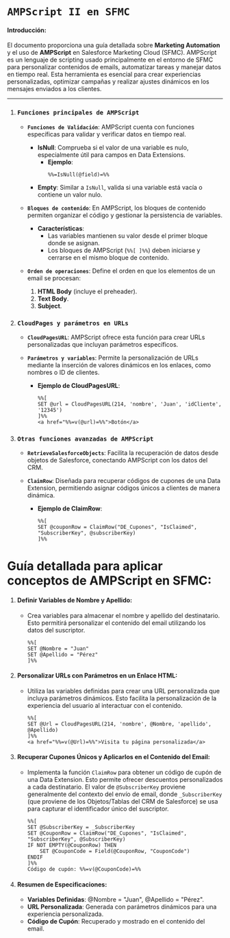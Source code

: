 # **`AMPScript II en SFMC`**

#### Introducción:

El documento proporciona una guía detallada sobre **Marketing Automation** y el uso de **AMPScript** en Salesforce Marketing Cloud (SFMC). AMPScript es un lenguaje de scripting usado principalmente en el entorno de SFMC para personalizar contenidos de emails, automatizar tareas y manejar datos en tiempo real. Esta herramienta es esencial para crear experiencias personalizadas, optimizar campañas y realizar ajustes dinámicos en los mensajes enviados a los clientes.

---

1. ### **`Funciones principales de AMPScript`**

   - **`Funciones de Validación`**:
     AMPScript cuenta con funciones específicas para validar y verificar datos en tiempo real.

     - **IsNull**: Comprueba si el valor de una variable es nulo, especialmente útil para campos en Data Extensions.
       - **Ejemplo**:
         ```ampscript
         %%=IsNull(@field)=%%
         ```
     - **Empty**: Similar a `IsNull`, valida si una variable está vacía o contiene un valor nulo.

   - **`Bloques de contenido`**:
     En AMPScript, los bloques de contenido permiten organizar el código y gestionar la persistencia de variables.

     - **Características**:
       - Las variables mantienen su valor desde el primer bloque donde se asignan.
       - Los bloques de AMPScript (`%%[ ]%%`) deben iniciarse y cerrarse en el mismo bloque de contenido.

   - **`Orden de operaciones`**:
     Define el orden en que los elementos de un email se procesan:
       1. **HTML Body** (incluye el preheader).
       2. **Text Body**.
       3. **Subject**.

2. ### **`CloudPages y parámetros en URLs`**

   - **`CloudPagesURL`**: AMPScript ofrece esta función para crear URLs personalizadas que incluyan parámetros específicos.

   - **`Parámetros y variables`**: Permite la personalización de URLs mediante la inserción de valores dinámicos en los enlaces, como nombres o ID de clientes.

     - **Ejemplo de CloudPagesURL**:
       ```ampscript
       %%[
       SET @url = CloudPagesURL(214, 'nombre', 'Juan', 'idCliente', '12345')
       ]%%
       <a href="%%=v(@url)=%%">Botón</a>
       ```

3. ### **`Otras funciones avanzadas de AMPScript`**

   - **`RetrieveSalesforceObjects`**: Facilita la recuperación de datos desde objetos de Salesforce, conectando AMPScript con los datos del CRM.

   - **`ClaimRow`**: Diseñada para recuperar códigos de cupones de una Data Extension, permitiendo asignar códigos únicos a clientes de manera dinámica.

     - **Ejemplo de ClaimRow**:
       ```ampscript
       %%[
       SET @couponRow = ClaimRow("DE_Cupones", "IsClaimed", "SubscriberKey", @subscriberKey)
       ]%%
       ```
# Guía detallada para aplicar conceptos de AMPScript en SFMC:

1. #### **Definir Variables de Nombre y Apellido**:

   - Crea variables para almacenar el nombre y apellido del destinatario. Esto permitirá personalizar el contenido del email utilizando los datos del suscriptor.

     ```ampscript
     %%[
     SET @Nombre = "Juan"
     SET @Apellido = "Pérez"
     ]%%
     ```

2. #### **Personalizar URLs con Parámetros en un Enlace HTML**:

   - Utiliza las variables definidas para crear una URL personalizada que incluya parámetros dinámicos. Esto facilita la personalización de la experiencia del usuario al interactuar con el contenido.

     ```ampscript
     %%[
     SET @Url = CloudPagesURL(214, 'nombre', @Nombre, 'apellido', @Apellido)
     ]%%
     <a href="%%=v(@Url)=%%">Visita tu página personalizada</a>
     ```

3. #### **Recuperar Cupones Únicos y Aplicarlos en el Contenido del Email**:

   - Implementa la función `ClaimRow` para obtener un código de cupón de una Data Extension. Esto permite ofrecer descuentos personalizados a cada destinatario. El valor de `@SubscriberKey` proviene generalmente del contexto del envío de email, donde `_SubscriberKey` (que proviene de los Objetos/Tablas del CRM de Salesforce) se usa para capturar el identificador único del suscriptor.

     ```ampscript
     %%[
     SET @SubscriberKey = _SubscriberKey
     SET @CouponRow = ClaimRow("DE_Cupones", "IsClaimed", "SubscriberKey", @SubscriberKey)
     IF NOT EMPTY(@CouponRow) THEN
         SET @CouponCode = Field(@CouponRow, "CouponCode")
     ENDIF
     ]%%
     Código de cupón: %%=v(@CouponCode)=%%
     ```

4. #### **Resumen de Especificaciones**:

   - **Variables Definidas**: @Nombre = "Juan", @Apellido = "Pérez".
   - **URL Personalizada**: Generada con parámetros dinámicos para una experiencia personalizada.
   - **Código de Cupón**: Recuperado y mostrado en el contenido del email.
